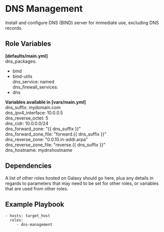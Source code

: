 DNS Management
=========

Install and configure DNS (BIND) server for immediate use, excluding DNS records.

Role Variables
--------------
**[defaults/main.yml]**  
dns_packages:  
- bind  
- bind-utils  
dns_service: named  
dns_firewall_services:  
- dns  

**Variables available in [vars/main.yml]**  
dns_suffix: mydomain.com  
dns_ipv4_interface: 10.0.0.5  
dns_reverse_octet: 5  
dns_cidr: 10.0.0.0/24  
dns_forward_zone: "{{ dns_suffix }}"  
dns_forward_zone_file: "forward.{{ dns_suffix }}"  
dns_reverse_zone: "0.0.10.in-addr.arpa"  
dns_reverse_zone_file: "reverse.{{ dns_suffix }}"  
dns_hostname: mydnshostname  

Dependencies
------------

A list of other roles hosted on Galaxy should go here, plus any details in regards to parameters that may need to be set for other roles, or variables that are used from other roles.

Example Playbook
----------------
```
- hosts: target_host
  roles:
     - dns-management
```
